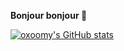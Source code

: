 **Bonjour bonjour 🤙**

[![oxoomy's GitHub stats](https://github-readme-stats.vercel.app/api?username=oxoomy)](https://github.com/oxoomy/github-readme-stats)
